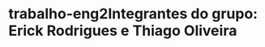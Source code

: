 # trabalho-eng2I n t e g r a n t e s   d o   g r u p o :   E r i c k   R o d r i g u e s   e   T h i a g o   O l i v e i r a  
 